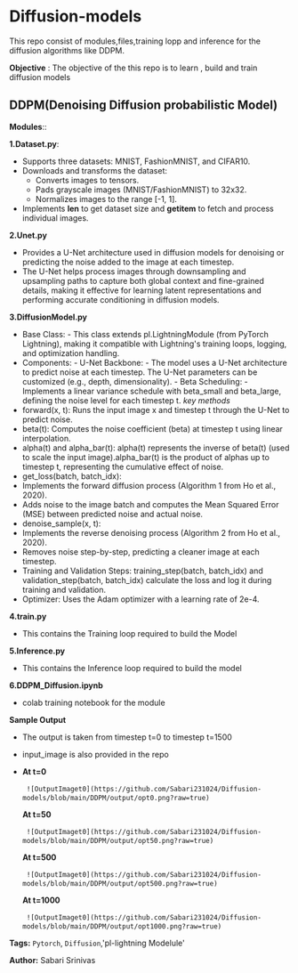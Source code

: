 
# Diffusion-models
This repo consist of modules,files,training lopp and inference for the diffusion algorithms like DDPM.

**Objective** : The objective of the this repo is to learn , build and train diffusion models

## DDPM(Denoising Diffusion probabilistic Model)

**Modules**::

**1.Dataset.py**:
- Supports three datasets: MNIST, FashionMNIST, and CIFAR10.
- Downloads and transforms the dataset:
     - Converts images to tensors.
     - Pads grayscale images (MNIST/FashionMNIST) to 32x32.
     - Normalizes images to the range [-1, 1].
- Implements __len__ to get dataset size and __getitem__ to fetch and process individual images.
  
**2.Unet.py**
- Provides a U-Net architecture used in diffusion models for denoising or predicting the noise added to the image at each timestep.
- The U-Net helps process images through downsampling and upsampling paths to capture both global context and fine-grained details, making it effective for learning latent representations and performing accurate conditioning in diffusion models.
  
**3.DiffusionModel.py**
- Base Class:
      - This class extends pl.LightningModule (from PyTorch Lightning), making it compatible with Lightning's training loops, logging, and optimization handling.
- Components:
      - U-Net Backbone:
          - The model uses a U-Net architecture to predict noise at each timestep. The U-Net parameters can be customized (e.g., depth, dimensionality).
      - Beta Scheduling:
          - Implements a linear variance schedule with beta_small and beta_large, defining the noise level for each timestep t.
_key methods_
- forward(x, t): Runs the input image x and timestep t through the U-Net to predict noise.
- beta(t): Computes the noise coefficient (beta) at timestep t using linear interpolation.
- alpha(t) and alpha_bar(t): alpha(t) represents the inverse of beta(t) (used to scale the input image).alpha_bar(t) is the product of alphas up to timestep t, representing the cumulative effect of noise.
- get_loss(batch, batch_idx):
 - Implements the forward diffusion process (Algorithm 1 from Ho et al., 2020).
 - Adds noise to the image batch and computes the Mean Squared Error (MSE) between predicted noise and actual noise.
- denoise_sample(x, t):
 - Implements the reverse denoising process (Algorithm 2 from Ho et al., 2020).
 - Removes noise step-by-step, predicting a cleaner image at each timestep.
- Training and Validation Steps: training_step(batch, batch_idx) and validation_step(batch, batch_idx) calculate the loss and log it during training and validation.
- Optimizer: Uses the Adam optimizer with a learning rate of 2e-4.
  
**4.train.py**
- This contains the Training loop required to build the Model
  
**5.Inference.py**
- This contains the Inference loop required to build the model
  
**6.DDPM_Diffusion.ipynb**
- colab training notebook for the module
  
**Sample Output**
- The output is taken from timestep t=0 to timestep t=1500
- input_image is also provided in the repo
- **At t=0**
  
       ![OutputImaget0](https://github.com/Sabari231024/Diffusion-models/blob/main/DDPM/output/opt0.png?raw=true)

  **At t=50**

       ![OutputImaget0](https://github.com/Sabari231024/Diffusion-models/blob/main/DDPM/output/opt50.png?raw=true)

  **At t=500**

       ![OutputImaget0](https://github.com/Sabari231024/Diffusion-models/blob/main/DDPM/output/opt500.png?raw=true)

  **At t=1000**

       ![OutputImaget0](https://github.com/Sabari231024/Diffusion-models/blob/main/DDPM/output/opt1000.png?raw=true)


  
**Tags:** `Pytorch`, `Diffusion`,'pl-lightning Modelule'

**Author:** Sabari Srinivas  
